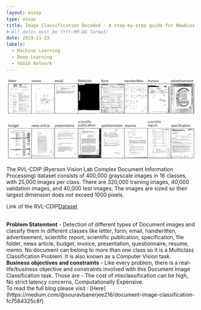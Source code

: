 ```yaml
---
layout: essay
type: essay
title: Image Classification Decoded - A step-by-step guide for Newbies
# All dates must be YYYY-MM-DD format!
date: 2019-11-23
labels:
  - Machine Learning
  - Deep Learning
  - VGG16 Network
---
```


<img class="ui middle image" src="../images/Image_Classification_Decoded_A_step_by_step_guide_for_Newbies.png">


The RVL-CDIP (Ryerson Vision Lab Complex Document Information Processing) dataset consists of 400,000 grayscale images in 16 classes, with 25,000 images per class. There are 320,000 training images, 40,000 validation images, and 40,000 test images. The images are sized so their largest dimension does not exceed 1000 pixels.

Link of the RVL-CDIP[Dataset](http://www.cs.cmu.edu/~aharley/rvl-cdip/)

<br>
<b>Problem Statemtent</b> - Detection of different types of Document images and classify them in different classes like letter, form, email, handwritten, advertisement, scientific report, scientific publication, specification, file folder, news article, budget, invoice, presentation, questionnaire, resume, memo. No document can belong to more than one class so it is a Multiclass Classification Problem. It is also known as a Computer Vision task.

<br>
<b>Business objectives and constraints</b> - Like every problem, there is a real-life/business objective and constraints involved with this Document Image Classification task. Those are - The cost of misclassification can be high, No strict latency concerns, Computationally Expensive.

<br>
To read the full blog please visit : [Here](https://medium.com/@souravbanerjee216/document-image-classification-fc7584325c8f)
